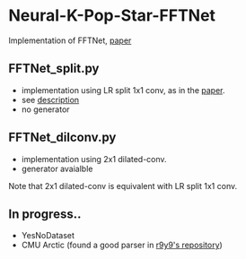 # Neural-K-Pop-Star-FFTNet
Implementation of FFTNet, [paper](http://gfx.cs.princeton.edu/pubs/Jin_2018_FAR/fftnet-jin2018.pdf)

## FFTNet_split.py
 - implementation using LR split 1x1 conv, as in the [paper](http://gfx.cs.princeton.edu/pubs/Jin_2018_FAR/fftnet-jin2018.pdf).
 - see [description](https://github.com/mimbres/Neural-K-Pop-Star-FFTNet/blob/master/Explanation_of_sum(split_1x1_conv).md) 
 - no generator
 
## FFTNet_dilconv.py
 - implementation using 2x1 dilated-conv.
 - generator avaialble
 
Note that 2x1 dilated-conv is equivalent with LR split 1x1 conv.

## In progress..
 - YesNoDataset
 - CMU Arctic (found a good parser in [r9y9's repository](https://github.com/r9y9/wavenet_vocoder))
